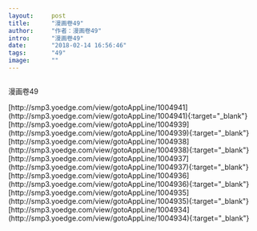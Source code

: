 ```yaml
---
layout:     post
title:      "漫画卷49"
author:     "作者：漫画卷49"
intro:      "漫画卷49"
date:       "2018-02-14 16:56:46"
tags:       "49"
image:      ""
---
```

<div style="text-align: center">
<p><img src=""/></p>
</div>
<p class="post-meta">
<span>漫画卷49</span>
</p>
[http://smp3.yoedge.com/view/gotoAppLine/1004941](http://smp3.yoedge.com/view/gotoAppLine/1004941){:target="_blank"}
[http://smp3.yoedge.com/view/gotoAppLine/1004939](http://smp3.yoedge.com/view/gotoAppLine/1004939){:target="_blank"}
[http://smp3.yoedge.com/view/gotoAppLine/1004938](http://smp3.yoedge.com/view/gotoAppLine/1004938){:target="_blank"}
[http://smp3.yoedge.com/view/gotoAppLine/1004937](http://smp3.yoedge.com/view/gotoAppLine/1004937){:target="_blank"}
[http://smp3.yoedge.com/view/gotoAppLine/1004936](http://smp3.yoedge.com/view/gotoAppLine/1004936){:target="_blank"}
[http://smp3.yoedge.com/view/gotoAppLine/1004935](http://smp3.yoedge.com/view/gotoAppLine/1004935){:target="_blank"}
[http://smp3.yoedge.com/view/gotoAppLine/1004934](http://smp3.yoedge.com/view/gotoAppLine/1004934){:target="_blank"}



